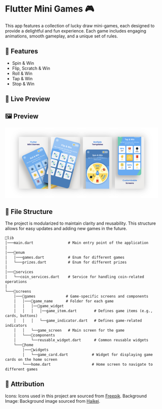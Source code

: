 # Flutter Mini Games 🎮

This app features a collection of lucky draw mini-games, each designed to provide a delightful and fun experience. Each game includes engaging animations, smooth gameplay, and a unique set of rules.

## 🎯 Features

- Spin & Win
- Flip, Scratch & Win
- Roll & Win
- Tap & Win
- Stop & Win

## 🔗 Live Preview

## 🖼️ Preview

![](/preview/preview.png)

## 📁 File Structure

The project is modularized to maintain clarity and reusability. This structure allows for easy updates and adding new games in the future.

```
📂lib
│───main.dart                # Main entry point of the application
│
│───📂enum
│   │───games.dart           # Enum for different games
│   └───prizes.dart          # Enum for different prizes
│
│───📂services
│   └──coin_services.dart    # Service for handling coin-related operations
│
└───📂screens
    │───📂games              # Game-specific screens and components
    │   │───📂game_name      # Folder for each game
    │   │   │──📂game_widget
    │   │   │   │──game_item.dart        # Defines game items (e.g., cards, buttons)
    │   │   │   └──game_indicator.dart   # Defines game-related indicators
    │   │   └──game_screen   # Main screen for the game
    │   └───📂components
    │       └──reusable_widget.dart      # Common reusable widgets
    └───📂home
        │───📂widgets
        │   └──game_card.dart           # Widget for displaying game cards on the home screen
        └───home.dart                   # Home screen to navigate to different games
```

## 🌟 Attribution

Icons: Icons used in this project are sourced from [Freepik](https://www.freepik.com/).
Background Image: Background image sourced from [Haikei](https://app.haikei.app/).
